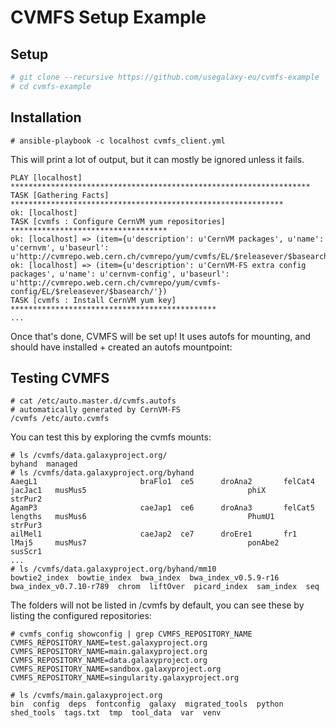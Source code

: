# CVMFS Setup Example

## Setup

```bash
# git clone --recursive https://github.com/usegalaxy-eu/cvmfs-example
# cd cvmfs-example
```

## Installation

```
# ansible-playbook -c localhost cvmfs_client.yml
```

This will print a lot of output, but it can mostly be ignored unless it fails.

```
PLAY [localhost] *******************************************************************
TASK [Gathering Facts] *************************************************************
ok: [localhost]
TASK [cvmfs : Configure CernVM yum repositories] ***********************************
ok: [localhost] => (item={u'description': u'CernVM packages', u'name': u'cernvm', u'baseurl': u'http://cvmrepo.web.cern.ch/cvmrepo/yum/cvmfs/EL/$releasever/$basearch/'})
ok: [localhost] => (item={u'description': u'CernVM-FS extra config packages', u'name': u'cernvm-config', u'baseurl': u'http://cvmrepo.web.cern.ch/cvmrepo/yum/cvmfs-config/EL/$releasever/$basearch/'})
TASK [cvmfs : Install CernVM yum key] **********************************************
...
```

Once that's done, CVMFS will be set up! It uses autofs for mounting, and should have installed + created an autofs mountpoint:

## Testing CVMFS

```
# cat /etc/auto.master.d/cvmfs.autofs
# automatically generated by CernVM-FS
/cvmfs /etc/auto.cvmfs
```

You can test this by exploring the cvmfs mounts:

```
# ls /cvmfs/data.galaxyproject.org/
byhand  managed
# ls /cvmfs/data.galaxyproject.org/byhand
AaegL1                       braFlo1  ce5      droAna2       felCat4                     jacJac1   musMus5                                    phiX                                    strPur2
AgamP3                       caeJap1  ce6      droAna3       felCat5                     lengths   musMus6                                    PhumU1                                  strPur3
ailMel1                      caeJap2  ce7      droEre1       fr1                         lMaj5     musMus7                                    ponAbe2                                 susScr1
...
# ls /cvmfs/data.galaxyproject.org/byhand/mm10
bowtie2_index  bowtie_index  bwa_index  bwa_index_v0.5.9-r16  bwa_index_v0.7.10-r789  chrom  liftOver  picard_index  sam_index  seq
```

The folders will not be listed in /cvmfs by default, you can see these by listing the configured repositories:

```
# cvmfs_config showconfig | grep CVMFS_REPOSITORY_NAME
CVMFS_REPOSITORY_NAME=test.galaxyproject.org
CVMFS_REPOSITORY_NAME=main.galaxyproject.org
CVMFS_REPOSITORY_NAME=data.galaxyproject.org
CVMFS_REPOSITORY_NAME=sandbox.galaxyproject.org
CVMFS_REPOSITORY_NAME=singularity.galaxyproject.org

# ls /cvmfs/main.galaxyproject.org
bin  config  deps  fontconfig  galaxy  migrated_tools  python  shed_tools  tags.txt  tmp  tool_data  var  venv
```
